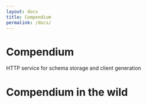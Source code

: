 ```yaml
---
layout: docs
title: Compendium
permalink: /docs/
---
```


# Compendium

HTTP service for schema storage and client generation


# Compendium in the wild
